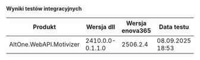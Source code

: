 **Wyniki testów integracyjnych**

| Produkt                 | Wersja dll       | Wersja enova365 | Data testu       | Status |
|-------------------------|------------------|-----------------|------------------|--------|
| AltOne.WebAPI.Motivizer | 2410.0.0-0.1.1.0 | 2506.2.4        | 08.09.2025 18:53 | ✅     |
